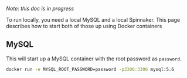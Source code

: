 *Note: this doc is in progress*

To run locally, you need a local MySQL and a local Spinnaker. This page
describes how to start both of those up using Docker containers

## MySQL

This will start up a MySQL container with the root password as `password`.

```bash
docker run -e MYSQL_ROOT_PASSWORD=password -p3306:3306 mysql:5.6
```
